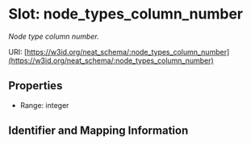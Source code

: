 # Slot: node_types_column_number
_Node type column number._


URI: [https://w3id.org/neat_schema/:node_types_column_number](https://w3id.org/neat_schema/:node_types_column_number)



<!-- no inheritance hierarchy -->


## Properties

 * Range: integer



## Identifier and Mapping Information





